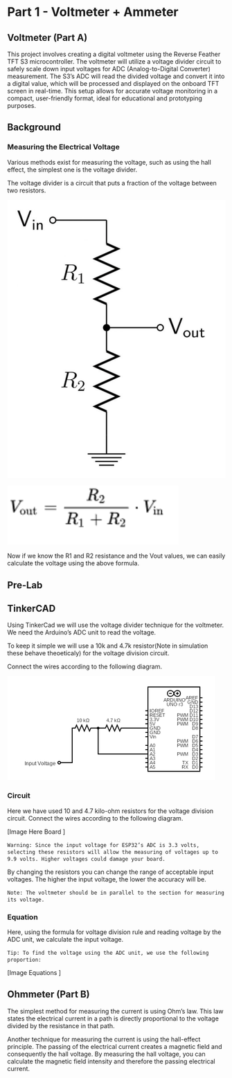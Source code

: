 # Part 1 - Voltmeter + Ammeter

## Voltmeter (Part A)
This project involves creating a digital voltmeter using the Reverse Feather TFT S3 microcontroller. The voltmeter will utilize a voltage divider circuit to safely scale down input voltages for ADC (Analog-to-Digital Converter) measurement. The S3’s ADC will read the divided voltage and convert it into a digital value, which will be processed and displayed on the onboard TFT screen in real-time. This setup allows for accurate voltage monitoring in a compact, user-friendly format, ideal for educational and prototyping purposes.


## Background 

### Measuring the Electrical Voltage

Various methods exist for measuring the voltage, such as using the hall effect, the simplest one is the voltage divider.

The voltage divider is a circuit that puts a fraction of the voltage between two resistors.

![Voltage Divider](/assets/images/voltage_div.png)

![Voltage Divider Equation](/assets/images/voltage_eq.png)

Now if we know the R1 and R2 resistance and the Vout values, we can easily calculate the voltage using the above formula.


## Pre-Lab

## TinkerCAD

Using TinkerCad we will use the voltage divider technique for the voltmeter. We need the Arduino’s ADC unit to read the voltage. 

To keep it simple we will use a 10k and 4.7k resistor(Note in simulation these behave theoeticaly) for the voltage division circuit.

Connect the wires according to the following diagram.

![Voltmeter Circuit](/assets/images/P1A_circuit.png)

### Circuit 
Here we have used 10 and 4.7 kilo-ohm resistors for the voltage division circuit. Connect the wires according to the following diagram.

[Image Here Board ]

    Warning: Since the input voltage for ESP32’s ADC is 3.3 volts, selecting these resistors will allow the measuring of voltages up to 9.9 volts. Higher voltages could damage your board.

By changing the resistors you can change the range of acceptable input voltages. The higher the input voltage, the lower the accuracy will be.

    Note: The voltmeter should be in parallel to the section for measuring its voltage.

### Equation 
Here, using the formula for voltage division rule and reading voltage by the ADC unit, we calculate the input voltage.

    Tip: To find the voltage using the ADC unit, we use the following proportion:

[Image Equations ]


## Ohmmeter (Part B)

The simplest method for measuring the current is using Ohm’s law. This law states the electrical current in a path is directly proportional to the voltage divided by the resistance in that path.

Another technique for measuring the current is using the hall-effect principle. The passing of the electrical current creates a magnetic field and consequently the hall voltage. By measuring the hall voltage, you can calculate the magnetic field intensity and therefore the passing electrical current.